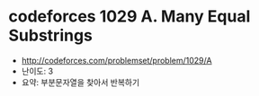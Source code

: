 # codeforces 1029 A. Many Equal Substrings

- http://codeforces.com/problemset/problem/1029/A
- 난이도: 3
- 요약: 부분문자열을 찾아서 반복하기